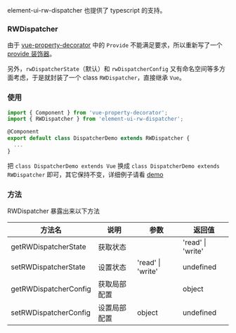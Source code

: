 element-ui-rw-dispatcher 也提供了 typescript 的支持。

### RWDispatcher

由于 [vue-property-decorator](https://github.com/kaorun343/vue-property-decorator) 中的 `Provide` 不能满足要求，所以重新写了一个 [provide 装饰器](https://github.com/tedtse/element-ui-rw-dispatcher/blob/master/rw-dispatcher.js#L6-L35)。

另外，`rwDispatcherState`（默认）和 `rwDispatcherConfig` 又有命名空间等多方面考虑，于是就封装了一个 class `RWDispatcher`，直接继承 `Vue`。

### 使用

```js
import { Component } from 'vue-property-decorator';
import { RWDispatcher } from 'element-ui-rw-dispatcher';

@Component
export default class DispatcherDemo extends RWDispatcher {
  ...
}
```

把 `class DispatcherDemo extends Vue` 换成 `class DispatcherDemo extends RWDispatcher` 即可，其它保持不变，详细例子请看 [demo](https://github.com/tedtse/element-ui-rw-dispatcher-example/tree/master/ts)

### 方法

RWDispatcher 暴露出来以下方法

| 方法名 | 说明 | 参数 | 返回值 |
| ---- | -------- | ---- | ---- |
| getRWDispatcherState | 获取状态 | | 'read' \| 'write' |
| setRWDispatcherState | 设置状态 | 'read' \| 'write' | undefined |
| getRWDispatcherConfig | 获取局部配置 | | object |
| setRWDispatcherConfig | 设置局部配置 | object | undefined |